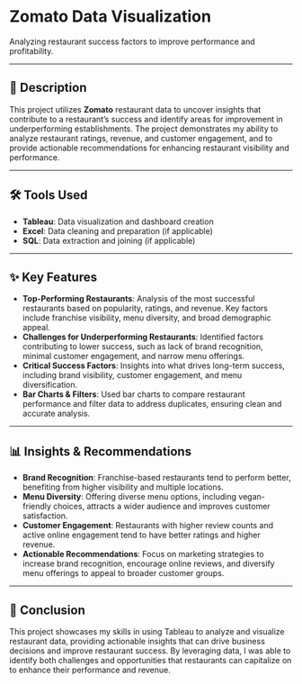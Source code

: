 # Zomato Data Visualization  
Analyzing restaurant success factors to improve performance and profitability.  

---

## 📂 Description  
This project utilizes **Zomato** restaurant data to uncover insights that contribute to a restaurant’s success and identify areas for improvement in underperforming establishments. The project demonstrates my ability to analyze restaurant ratings, revenue, and customer engagement, and to provide actionable recommendations for enhancing restaurant visibility and performance.

---

## 🛠️ Tools Used  
- **Tableau**: Data visualization and dashboard creation  
- **Excel**: Data cleaning and preparation (if applicable)  
- **SQL**: Data extraction and joining (if applicable)  

---

## ✨ Key Features  
- **Top-Performing Restaurants**: Analysis of the most successful restaurants based on popularity, ratings, and revenue. Key factors include franchise visibility, menu diversity, and broad demographic appeal.
- **Challenges for Underperforming Restaurants**: Identified factors contributing to lower success, such as lack of brand recognition, minimal customer engagement, and narrow menu offerings.
- **Critical Success Factors**: Insights into what drives long-term success, including brand visibility, customer engagement, and menu diversification.
- **Bar Charts & Filters**: Used bar charts to compare restaurant performance and filter data to address duplicates, ensuring clean and accurate analysis.

---

## 📊 Insights & Recommendations  
- **Brand Recognition**: Franchise-based restaurants tend to perform better, benefiting from higher visibility and multiple locations.
- **Menu Diversity**: Offering diverse menu options, including vegan-friendly choices, attracts a wider audience and improves customer satisfaction.
- **Customer Engagement**: Restaurants with higher review counts and active online engagement tend to have better ratings and higher revenue.
- **Actionable Recommendations**: Focus on marketing strategies to increase brand recognition, encourage online reviews, and diversify menu offerings to appeal to broader customer groups.

---

## 📌 Conclusion  
This project showcases my skills in using Tableau to analyze and visualize restaurant data, providing actionable insights that can drive business decisions and improve restaurant success. By leveraging data, I was able to identify both challenges and opportunities that restaurants can capitalize on to enhance their performance and revenue.

